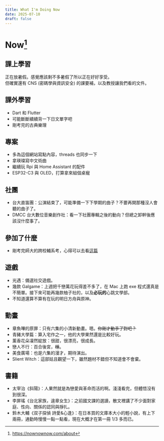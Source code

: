 ```yaml
---
title: What I'm Doing Now
date: 2025-07-10
draft: false
---
```


# Now[^now]

## 課上學習

正在放暑假。感覺應該剩不多暑假了所以正在好好享受。\
但確實還有 CNS (密碼學與資訊安全) 的課要補，以及教授讓我們看的文件。

## 課外學習

- Dart 和 Flutter
- 可能斷斷續續背一下日文單字吧
- 剛考完的古典樂理

## 專案

- 多為這個網站寫點內容，threads 也同步一下
- 拿瑛璨寫中文術曲
- 繼續玩 Rpi 與 Home Assistant 的配件
- ESP32-C3 與 OLED，打算拿來組個桌寵

## 社團

- 台大直笛團：公演結束了，可能準備一下下學期的曲子？不要再開那種沒人會聽的曲子了。
- DMCC 台大數位音樂創作社：看一下社團專輯之後的動向？但總之卸幹後應該沒什麼事了。

## 參加了什麼

- 剛考完師大的跨校輔系考，心得可以去看[這篇](./posts/1752040755502-NTNU-composition/)

## 遊戲

- 光遇：備選社交遊戲。
- 幾款 Galgame：上週把千戀萬花玩得差不多了，在 Mac 上跑 exe 程式還真是不簡單。接下來可能再幾款柚子社的，以及**必玩的**心跳文學部。
- 不知道還算不算有在玩的明日方舟與原神。

## 動畫

- 章魚嗶的原罪：只有六集的小清新動畫。嗯。<strike>你剛才動手了對吧？</strike>
- 青豬大學篇：算入宅作之一，他的大學果然還是比較好玩。
- 薰香花朵凜然綻放：很甜，很漂亮，很成長。
- 戀人不行：百合後宮，<strike>穩</strike>。
- 美食廣場：也是六集的漫才，期待演出。
- Slient Witch：這部姑且觀望一下，雖然題材不錯但不知道會不會棄。

## 書籍

- 太宰治《斜陽》：人果然就是為戀愛與革命而活的啊。淺淺看完，但體悟沒有到很深。
- 李屏瑤《台北家族，違章女生》：之前國文課的選讀，散文裡講了不少面對家庭、性向、關係的認同與掙扎。
- 鈴木大輔《双子探偵 詩愛&心逢》：在日本買的文庫本大小的輕小說，有上下兩冊，通勤時慢慢一點一點看，現在大概才在第一冊 1/3 多而已。

[^now]: https://nownownow.com/about

